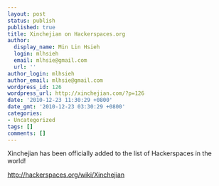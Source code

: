 ```yaml
---
layout: post
status: publish
published: true
title: Xinchejian on Hackerspaces.org
author:
  display_name: Min Lin Hsieh
  login: mlhsieh
  email: mlhsie@gmail.com
  url: ''
author_login: mlhsieh
author_email: mlhsie@gmail.com
wordpress_id: 126
wordpress_url: http://xinchejian.com/?p=126
date: '2010-12-23 11:30:29 +0800'
date_gmt: '2010-12-23 03:30:29 +0800'
categories:
- Uncategorized
tags: []
comments: []
---
```

<p>Xinchejian has been officially added to the list of Hackerspaces in the world!</p>
<p><a href="http://hackerspaces.org/wiki/Xinchejian">http://hackerspaces.org/wiki/Xinchejian</a></p>
